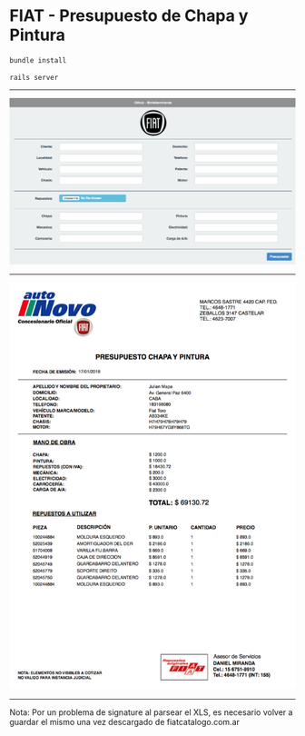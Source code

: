 # FIAT - Presupuesto de Chapa y Pintura

```
bundle install
```

```
rails server
```

---

![FIAT](public/images/form.png)

---

![FIAT](public/images/presupuesto_modelo.png)

---

Nota: Por un problema de signature al parsear el XLS, es necesario volver a guardar el mismo una vez descargado de fiatcatalogo.com.ar
